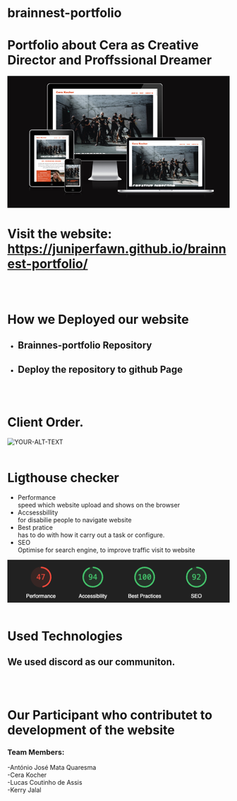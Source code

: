 # brainnest-portfolio
# Portfolio about Cera as Creative Director and Proffssional Dreamer 
<picture>
 <source media="(prefers-color-scheme: light)"          srcset="YOUR-LIGHTMODE-IMAGE">
 <img alt="YOUR-ALT-TEXT" src="./images/cera-fortfolio-responsive.png">
</picture>

<br>

# Visit the website: https://juniperfawn.github.io/brainnest-portfolio/ 
<br>
<br>

# How we Deployed our website
* ## Brainnes-portfolio Repository

* ## Deploy the repository to github Page

<br>
<br>

# Client Order.
<picture>
 <source media="(prefers-color-scheme: light)" srcset="YOUR-LIGHTMODE-IMAGE">
 <img alt="YOUR-ALT-TEXT" src="./images/portfolio-client.png">
</picture>

<br>
<br>

#  Ligthouse checker 

* Performance <br> speed which website  upload and shows on the browser 
* Accsessbillity <br> for disabilie people to navigate website
* Best pratice <br> has to do with how it carry out a task or configure.
* SEO <br> Optimise for search engine, to improve traffic visit to website

<picture>
 <source media="(prefers-color-scheme: light)" srcset="YOUR-LIGHTMODE-IMAGE">
 <img alt="YOUR-ALT-TEXT" src="./images/lighthouse-checker.png">
</picture>

<br>
<br>

# Used Technologies
##  We used discord as our communiton.

<br>
<br>

# Our Participant who contributet to development of the website
### Team Members:<br>
-António José Mata Quaresma<br>
-Cera Kocher<br>
-Lucas Coutinho de Assis<br>
-Kerry Jalal <br>
